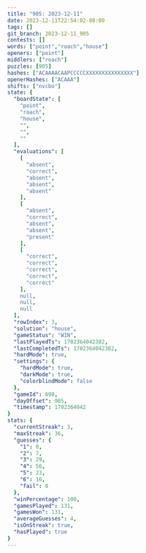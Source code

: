 ```yaml
---
title: "905: 2023-12-11"
date: 2023-12-11T22:54:02-08:00
tags: []
git_branch: 2023-12-11_905
contests: []
words: ["point","roach","house"]
openers: ["point"]
middlers: ["roach"]
puzzles: [905]
hashes: ["ACAAAACAAPCCCCCXXXXXXXXXXXXXXX"]
openerHashes: ["ACAAA"]
shifts: ["nvcbo"]
state: {
  "boardState": [
    "point",
    "roach",
    "house",
    "",
    "",
    ""
  ],
  "evaluations": [
    [
      "absent",
      "correct",
      "absent",
      "absent",
      "absent"
    ],
    [
      "absent",
      "correct",
      "absent",
      "absent",
      "present"
    ],
    [
      "correct",
      "correct",
      "correct",
      "correct",
      "correct"
    ],
    null,
    null,
    null
  ],
  "rowIndex": 3,
  "solution": "house",
  "gameStatus": "WIN",
  "lastPlayedTs": 1702364042382,
  "lastCompletedTs": 1702364042382,
  "hardMode": true,
  "settings": {
    "hardMode": true,
    "darkMode": true,
    "colorblindMode": false
  },
  "gameId": 698,
  "dayOffset": 905,
  "timestamp": 1702364042
}
stats: {
  "currentStreak": 3,
  "maxStreak": 36,
  "guesses": {
    "1": 0,
    "2": 7,
    "3": 29,
    "4": 56,
    "5": 23,
    "6": 16,
    "fail": 0
  },
  "winPercentage": 100,
  "gamesPlayed": 131,
  "gamesWon": 131,
  "averageGuesses": 4,
  "isOnStreak": true,
  "hasPlayed": true
}
---
```

<!-- more -->
